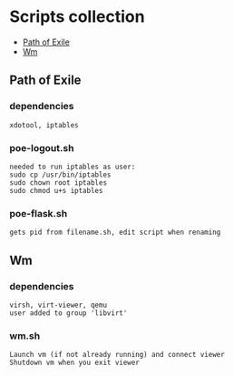 # Scripts collection
* [Path of Exile](#path-of-exile)
* [Wm](#vm)

## Path of Exile
### dependencies
```shell
xdotool, iptables
```
### poe-logout.sh
```shell
needed to run iptables as user:
sudo cp /usr/bin/iptables
sudo chown root iptables
sudo chmod u+s iptables
 ```
### poe-flask.sh
```shell
gets pid from filename.sh, edit script when renaming
```

## Wm
### dependencies
```shell
virsh, virt-viewer, qemu
user added to group 'libvirt' 
```

### wm.sh
```shell
Launch vm (if not already running) and connect viewer
Shutdown vm when you exit viewer
```

